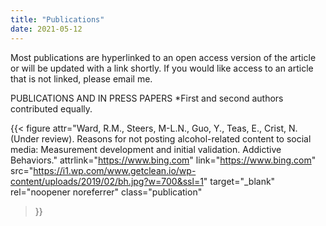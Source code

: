 ```yaml
---
title: "Publications"
date: 2021-05-12
---
```


Most publications are hyperlinked to an open access version of the article or will be updated with a link shortly. If you would like access to an article that is not linked, please email me.

PUBLICATIONS AND IN PRESS PAPERS
*First and second authors contributed equally.

<!-- Don't change this one, it's just an example:

{{< figure 
    attr="Citation here"
    attrlink="url of the publication"
    link="also url of the publication"
    src="url of the picture" 

Don't change these:
    target="_blank" 
    rel="noopener noreferrer"
    class="publication"
>}}
 
-->


{{< figure 
    attr="Ward, R.M., Steers, M-L.N., Guo, Y., Teas, E., Crist, N. (Under review). Reasons for not posting alcohol-related content to social media: Measurement development and initial validation. Addictive Behaviors."
    attrlink="https://www.bing.com"
    link="https://www.bing.com"
    src="https://i1.wp.com/www.getclean.io/wp-content/uploads/2019/02/bh.jpg?w=700&ssl=1" 
    target="_blank" 
    rel="noopener noreferrer"
    class="publication"
>}}

